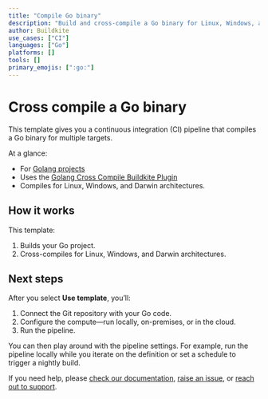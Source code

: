 ```yaml
---
title: "Compile Go binary"
description: "Build and cross-compile a Go binary for Linux, Windows, and Darwin architectures."
author: Buildkite
use_cases: ["CI"]
languages: ["Go"]
platforms: []
tools: []
primary_emojis: [":go:"]
---
```


# Cross compile a Go binary

This template gives you a continuous integration (CI) pipeline that compiles a Go binary for multiple targets.

At a glance:

- For [Golang projects](https://go.dev/)
- Uses the [Golang Cross Compile Buildkite Plugin](https://github.com/buildkite-plugins/golang-cross-compile-buildkite-plugin)
- Compiles for Linux, Windows, and Darwin architectures.

## How it works

This template:

1. Builds your Go project.
2. Cross-compiles for Linux, Windows, and Darwin architectures.

## Next steps

After you select **Use template**, you’ll:

1. Connect the Git repository with your Go code.
2. Configure the compute—run locally, on-premises, or in the cloud.
3. Run the pipeline.

You can then play around with the pipeline settings. For example, run the pipeline locally while you iterate on the definition or set a schedule to trigger a nightly build.

If you need help, please [check our documentation](https://buildkite.com/docs/pipelines/configuration-overview), [raise an issue](https://github.com/buildkite/templates/issues/new?template=pipeline-template-request.md), or [reach out to support](https://buildkite.com/support).
